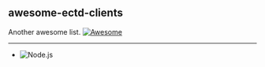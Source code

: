 ## awesome-ectd-clients  
Another awesome list. 
[![Awesome](https://cdn.rawgit.com/sindresorhus/awesome/d7305f38d29fed78fa85652e3a63e154dd8e8829/media/badge.svg?style=flat-square)](https://github.com/sindresorhus/awesome)

---

- ![Node.js](https://github.com/stianeikeland/node-etcd)
